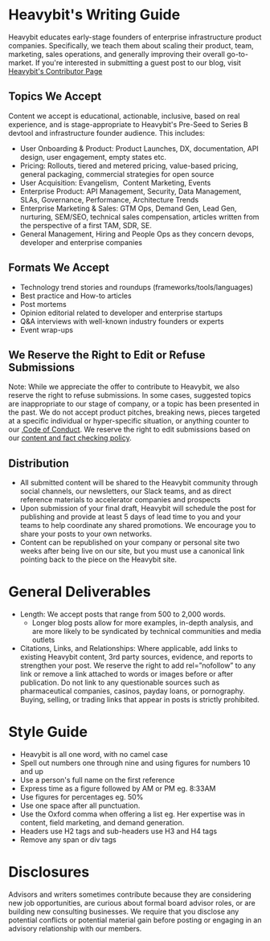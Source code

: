 # Heavybit's Writing Guide

Heavybit educates early-stage founders of enterprise infrastructure product companies. Specifically, we teach them about scaling their product, team, marketing, sales operations, and generally improving their overall go-to-market. If you're interested in submitting a guest post to our blog, visit [Heavybit's Contributor Page](https://www.heavybit.com/library/contributor-program/)

## Topics We Accept
Content we accept is educational, actionable, inclusive, based on real experience, and is stage-appropriate to Heavybit's Pre-Seed to Series B devtool and infrastructure founder audience. This includes: 

* User Onboarding & Product: Product Launches, DX, documentation, API design, user engagement, empty states etc.
* Pricing: Rollouts, tiered and metered pricing, value-based pricing, general packaging, commercial strategies for open source
* User Acquisition: Evangelism,  Content Marketing, Events
* Enterprise Product: API Management, Security, Data Management, SLAs, Governance, Performance, Architecture Trends
* Enterprise Marketing & Sales: GTM Ops, Demand Gen, Lead Gen, nurturing, SEM/SEO, technical sales compensation, articles written from the perspective of a first TAM, SDR, SE.
* General Management, Hiring and People Ops as they concern devops, developer and enterprise companies

## Formats We Accept
* Technology trend stories and roundups (frameworks/tools/languages)
* Best practice and How-to articles
* Post mortems
* Opinion editorial related to developer and enterprise startups
* Q&A interviews with well-known industry founders or experts
* Event wrap-ups

## We Reserve the Right to Edit or Refuse Submissions
Note: While we appreciate the offer to contribute to Heavybit, we also reserve the right to refuse submissions. In some cases, suggested topics are inappropriate to our stage of company, or a topic has been presented in the past. We do not accept product pitches, breaking news, pieces targeted at a specific individual or hyper-specific situation, or anything counter to our ,[Code of Conduct](https://github.com/heavybit/conduct). We reserve the right to edit submissions based on our [content and fact checking policy](https://github.com/heavybit/content-and-fact-checking-policy).

## Distribution
* All submitted content will be shared to the Heavybit community through social channels, our newsletters, our Slack teams, and as direct reference materials to accelerator companies and prospects
* Upon submission of your final draft, Heavybit will schedule the post for publishing and provide at least 5 days of lead time to you and your teams to help coordinate any shared promotions. We encourage you to share your posts to your own networks.
* Content can be republished on your company or personal site two weeks after being live on our site, but you must use a canonical link pointing back to the piece on the Heavybit site.

# General Deliverables 
* Length: We accept posts that range from 500 to 2,000 words.
  * Longer blog posts allow for more examples, in-depth analysis, and are more likely to be syndicated by technical communities and media outlets
* Citations, Links, and Relationships: Where applicable, add links to existing Heavybit content, 3rd party sources, evidence, and reports to strengthen your post. We reserve the right to add rel=”nofollow” to any link or remove a link attached to words or images before or after publication. Do not link to any questionable sources such as pharmaceutical companies, casinos, payday loans, or pornography. Buying, selling, or trading links that appear in posts is strictly prohibited.

# Style Guide
* Heavybit is all one word, with no camel case 
* Spell out numbers one through nine and using figures for numbers 10 and up
* Use a person's full name on the first reference
* Express time as a figure followed by AM or PM eg. 8:33AM
* Use figures for percentages eg. 50% 
* Use one space after all punctuation. 
* Use the Oxford comma when offering a list eg. Her expertise was in content, field marketing, and demand generation. 
* Headers use H2 tags and sub-headers use H3 and H4 tags
* Remove any span or div tags

# Disclosures
Advisors and writers sometimes contribute because they are considering new job opportunities, are curious about formal board advisor roles, or are building new consulting businesses. We require that you disclose any potential conflicts or potential material gain before posting or engaging in an advisory relationship with our members. 

